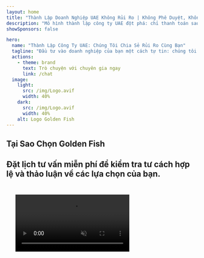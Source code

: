 ```yaml
---
layout: home
title: "Thành Lập Doanh Nghiệp UAE Không Rủi Ro | Không Phê Duyệt, Không Thanh Toán"
description: "Mô hình thành lập công ty UAE đột phá: chỉ thanh toán sau khi thành công. Hướng dẫn chuyên nghiệp qua từng giai đoạn với tỷ lệ thành công trên 90%."
showSponsors: false

hero:
  name: "Thành Lập Công Ty UAE: Chúng Tôi Chia Sẻ Rủi Ro Cùng Bạn"
  tagline: "Đầu tư vào doanh nghiệp của bạn một cách tự tin: chúng tôi chỉ nhận thanh toán sau khi đăng ký công ty thành công. <span class='hl'>Thành công của bạn là mục tiêu duy nhất của chúng tôi</span>."
  actions:
    - theme: brand
      text: Trò chuyện với chuyên gia ngay
      link: /chat
  image:
    light:
      src: /img/Logo.avif
      width: 40%
    dark:
      src: /img/Logo.avif
      width: 40%
    alt: Logo Golden Fish
---
```


<FeatureBlock :card="{
  title: 'Lợi Thế Của Bạn — Trách Nhiệm Của Chúng Tôi',
  details: 'UAE mang đến nhiều lợi thế cho các doanh nhân và nhà đầu tư quốc tế tìm kiếm môi trường kinh doanh thuận lợi. \n\n* Thuế suất thấp: Chỉ 9% thuế doanh nghiệp và 5% VAT, không có thuế thu nhập cá nhân\n* 100% Sở hữu nước ngoài: Kiểm soát hoàn toàn công ty của bạn mà không cần đối tác địa phương\n* Không kiểm soát tiền tệ: Tự do chuyển lợi nhuận và trao đổi ngoại tệ\n\n[Xem danh sách đầy đủ](/uae-business/company-registration/benefits-problems#benefits-of-doing-business-in-the-uae)',
  link: '/uae-business/company-registration/benefits-problems#benefits-of-doing-business-in-the-uae',
  src: {
    light: '/img/iStock-1331100622.jpg',
    dark: '/img/iStock-1203821481.avif',
    width: '100%'
  },
  inversion: false
}" />

<FeatureBlock :card="{
  title: 'Thách Thức Chúng Ta Cùng Vượt Qua',
  details: 'Mặc dù UAE cung cấp nhiều lợi ích, doanh nghiệp cần lưu ý những thách thức tiềm ẩn khi thiết lập hoạt động. \n\n* Môi trường pháp lý phức tạp: Quy định khác nhau giữa các tiểu vương quốc và free zone\n* Yêu cầu về thực chất kinh tế: Cần nhân viên địa phương và văn phòng vật lý cho một số hoạt động\n* Chi phí ban đầu cao: Phí đăng ký, tài liệu và thuê văn phòng bắt buộc\n\n[Xem danh sách đầy đủ](/uae-business/company-registration/benefits-problems#disadvantages-of-doing-business-in-the-uae)',
  link: '/uae-business/company-registration/benefits-problems#disadvantages-of-doing-business-in-the-uae',
  src: {
      light: '/img/iStock-1299393716.avif',
      dark: '/img/iStock-2149731304.avif',
    width: '100%'
  },
  inversion: true
}" />

<FeatureBlock :card="{
  title: 'Hỗ Trợ Toàn Diện: Đồng Hành Từng Bước',
  details: 'Hướng dẫn đầy đủ để thành lập công ty tại **free zone, offshore, mainland, branch**. \n\n* 100% Sở hữu nước ngoài có sẵn tại Free Zone và Mainland\n* Thuế suất thấp - chỉ 9% thuế doanh nghiệp\n* Không kiểm soát tiền tệ - dễ dàng chuyển vốn\n\n[Tìm hiểu thêm](/uae-business/company-registration/overview)',
  link: '/uae-business/company-registration/overview',
  src: {
    light: '/video/iStock-1204982076.mp4',
    dark: '/video/iStock-1269162753.mp4',
    width: '100%'
  },
  inversion: false
}" />

<FeatureCards :features="[
  {
    title: 'Mở Tài Khoản Ngân Hàng',
    details: 'Dễ dàng mở **tài khoản ngân hàng** doanh nghiệp hoặc cá nhân với các ngân hàng uy tín của UAE.',
    items: [
      'Dịch vụ PRO toàn diện cho phê duyệt chính phủ',
      'Thiết lập gói ngân hàng hoàn chỉnh',
      'Tỷ lệ thành công 96%'
    ],
    linkText: 'Tìm hiểu thêm',
    link: '/uae-business/offer/banking/',
    icon: {
      light: '/img/iStock-2153786564.avif',
      dark: '/img/iStock-2166793628.avif',
      alt: 'Dịch vụ Ngân hàng'
    }
  },
  {
    title: 'Golden Visa & Cư Trú',
    details: 'Nhận **Golden Visa** UAE để cư trú dài hạn với quy trình đăng ký suôn sẻ.',
    items: [
      '**Không cần nhập cảnh UAE mỗi 6 tháng**',
      'Hiệu lực 10 năm với tùy chọn gia hạn khi duy trì điều kiện đủ tiêu chuẩn',
      'Tỷ lệ thành công 92%'
    ],
    linkText: 'Tìm hiểu thêm',
    link: '/uae-business/offer/golden-visa/',
    icon: {
      light: '/img/iStock-1312241253.avif',
      dark: '/img/ILONMASKID.webp',
      alt: 'Dịch vụ Visa'
    }
  },
  {
    title: 'Khám phá thêm các dịch vụ doanh nghiệp của chúng tôi',
    details: '',
    items: [],
    linkText: 'Tìm hiểu thêm',
    link: '/uae-business/company-registration/insights/incorporation-steps',
    icon: {
      light: '/img/iStock-473502112.avif',
      dark: '/img/iStock-1160827423.avif',
      alt: 'Các Dịch vụ Khác'
    }
  }
]" />

## Tại Sao Chọn Golden Fish

<BenefitsList :features="[
  {
    icon: '🏢',
    title: 'Chuyên Môn Tại UAE',
    text: 'Các chuyên gia tận tâm tại Dubai cung cấp hướng dẫn chuyên nghiệp trong từng bước của quy trình.'
  },
  {
    icon: '📊',
    title: 'Tỷ Lệ Thành Công Đã Được Chứng Minh',
    text: 'Tỷ lệ phê duyệt trên 90% với hàng trăm visa, tài khoản ngân hàng và đăng ký công ty được cấp thông qua dịch vụ xử lý cao cấp của chúng tôi.'
  },
  {
    icon: '💸',
    title: '**Phí Dựa Trên Thành Công**',
    text: '[Chỉ thanh toán sau khi được phê duyệt](/uae-business/benefits/success-based-fees). Hoàn toàn minh bạch không có chi phí ẩn.'
  },
]" />

## Đặt lịch tư vấn miễn phí để kiểm tra tư cách hợp lệ và thảo luận về các lựa chọn của bạn.

<video  autoplay muted playsinline style="padding: 24px" >
  <source src="/img/iStock-2185906461.mp4" type="video/mp4">
</video>

<ContactFormModalNav buttonText="Trao đổi với chuyên gia" formStyle="display: block; margin: 1rem auto;"/>

<!-- <ImageGrid :images="[
  { src: '/img/ILONMASKID.webp', href: './immigration.md', alt: 'Di trú UAE' },
  { src: '/img/ILONMASKID.webp', href: './immigration.md', alt: 'Di trú UAE' },
]"/> -->